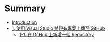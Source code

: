 # Summary

* [Introduction](README.md)
* [1. 使用 Visual Studio 將現有專案上傳至 GitHub](chapter1.md)
  * [1-1. 在 GitHub 上新增一個 Repository](chapter1/ch1-1.md)

